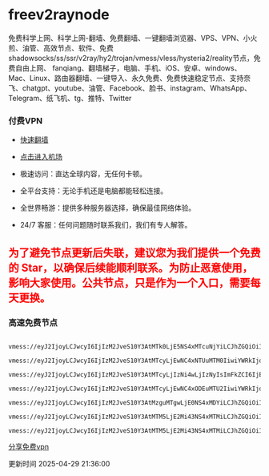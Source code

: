 # freev2raynode

免费科学上网、科学上网-翻墙、免费翻墙、一键翻墙浏览器、VPS、VPN、小火煎、油管、高效节点、软件、免费shadowsocks/ss/ssr/v2ray/hy2/trojan/vmess/vless/hysteria2/reality节点，免费自由上网、 fanqiang、翻墙梯子，电脑、手机、iOS、安卓、windows、Mac、Linux、路由器翻墙、一键导入、永久免费、免费快速稳定节点、支持奈飞、chatgpt、youtube、油管、Facebook、脸书、instagram、WhatsApp、Telegram、纸飞机、tg、推特、Twitter

### 付费VPN

* [快速翻墙](https://uhuio.top) 

* [点击进入机场](https://uhuio.top) 

* 极速访问：直达全球内容，无任何卡顿。

* 全平台支持：无论手机还是电脑都能轻松连接。

* 全世界畅游：提供多种服务器选择，确保最佳网络体验。

* 24/7 客服：任何问题随时联系我们，我们有专人解答。

## <font color='red'>为了避免节点更新后失联，建议您为我们提供一个免费的 Star，以确保后续能顺利联系。为防止恶意使用，影响大家使用。公共节点，只是作为一个入口，需要每天更换。</font>

### 高速免费节点

```

vmess://eyJ2IjoyLCJwcyI6IjIzM2JveS10Y3AtMTk0LjE5NS4xMTcuNjYiLCJhZGQiOiIxOTQuMTk1LjExNy42NiIsInBvcnQiOiIyOTE1NSIsImlkIjoiNWMyZWU4NDItOGJmZi00ZWI2LTk4ZWItOTgxYWM4ZWVmMzI1IiwiYWlkIjoiMCIsIm5ldCI6InRjcCIsInR5cGUiOiJub25lIiwicGF0aCI6IiJ9

vmess://eyJ2IjoyLCJwcyI6IjIzM2JveS10Y3AtMTcyLjEwNC4xNTUuMTM0IiwiYWRkIjoiMTcyLjEwNC4xNTUuMTM0IiwicG9ydCI6IjI5MTU1IiwiaWQiOiI1YzJlZTg0Mi04YmZmLTRlYjYtOThlYi05ODFhYzhlZWYzMjUiLCJhaWQiOiIwIiwibmV0IjoidGNwIiwidHlwZSI6Im5vbmUiLCJwYXRoIjoiIn0=

vmess://eyJ2IjoyLCJwcyI6IjIzM2JveS10Y3AtMTcyLjIzNi4wLjIzNyIsImFkZCI6IjE3Mi4yMzYuMC4yMzciLCJwb3J0IjoiMzMzMjciLCJpZCI6IjVjMmVlODQyLThiZmYtNGViNi05OGViLTk4MWFjOGVlZjMyNSIsImFpZCI6IjAiLCJuZXQiOiJ0Y3AiLCJ0eXBlIjoibm9uZSIsInBhdGgiOiIifQ==

vmess://eyJ2IjoyLCJwcyI6IjIzM2JveS10Y3AtMTcyLjEwNC4xODEuMTU2IiwiYWRkIjoiMTcyLjEwNC4xODEuMTU2IiwicG9ydCI6IjYzMzM0IiwiaWQiOiI1YzJlZTg0Mi04YmZmLTRlYjYtOThlYi05ODFhYzhlZWYzMjUiLCJhaWQiOiIwIiwibmV0IjoidGNwIiwidHlwZSI6Im5vbmUiLCJwYXRoIjoiIn0=

vmess://eyJ2IjoyLCJwcyI6IjIzM2JveS10Y3AtMzguMTgwLjE0NS4xMDYiLCJhZGQiOiIzOC4xODAuMTQ1LjEwNiIsInBvcnQiOiIxODk2MSIsImlkIjoiNWMyZWU4NDItOGJmZi00ZWI2LTk4ZWItOTgxYWM4ZWVmMzI1IiwiYWlkIjoiMCIsIm5ldCI6InRjcCIsInR5cGUiOiJub25lIiwicGF0aCI6IiJ9

vmess://eyJ2IjoyLCJwcyI6IjIzM2JveS10Y3AtMTM5LjE2Mi43NS4xMTMiLCJhZGQiOiIxMzkuMTYyLjc1LjExMyIsInBvcnQiOiI1MDYwOCIsImlkIjoiNWMyZWU4NDItOGJmZi00ZWI2LTk4ZWItOTgxYWM4ZWVmMzI1IiwiYWlkIjoiMCIsIm5ldCI6InRjcCIsInR5cGUiOiJub25lIiwicGF0aCI6IiJ9

vmess://eyJ2IjoyLCJwcyI6IjIzM2JveS10Y3AtMTM5LjE2Mi43NS4xMTMiLCJhZGQiOiIxMzkuMTYyLjc1LjExMyIsInBvcnQiOiIzMjg1NSIsImlkIjoiNWMyZWU4NDItOGJmZi00ZWI2LTk4ZWItOTgxYWM4ZWVmMzI1IiwiYWlkIjoiMCIsIm5ldCI6InRjcCIsInR5cGUiOiJub25lIiwicGF0aCI6IiJ9

```

[分享免费vpn](https://github.com/asdsadsddas123/freevpn) 

更新时间 2025-04-29 21:36:00